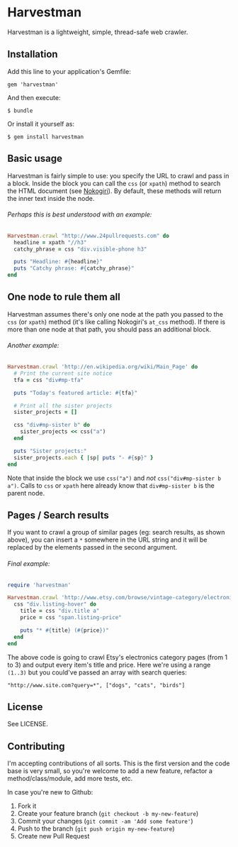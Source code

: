 # Harvestman

Harvestman is a lightweight, simple, thread-safe web crawler.

## Installation

Add this line to your application's Gemfile:

    gem 'harvestman'

And then execute:

    $ bundle

Or install it yourself as:

    $ gem install harvestman

## Basic usage

Harvestman is fairly simple to use: you specify the URL to crawl and pass in a block.
Inside the block you can call the ``css`` (or ``xpath``) method to search the HTML document (see [Nokogiri](http://nokogiri.org/tutorials/searching_a_xml_html_document.html)).
By default, these methods will return the inner text inside the node.

###### Perhaps this is best understood with an example:

```ruby
Harvestman.crawl "http://www.24pullrequests.com" do
  headline = xpath "//h3"
  catchy_phrase = css "div.visible-phone h3"

  puts "Headline: #{headline}"
  puts "Catchy phrase: #{catchy_phrase}"
end
```

## One node to rule them all

Harvestman assumes there's only one node at the path you passed to the ``css`` (or ``xpath``) method (it's like calling Nokogiri's ``at_css`` method).
If there is more than one node at that path, you should pass an additional block.

###### Another example:

```ruby
Harvestman.crawl 'http://en.wikipedia.org/wiki/Main_Page' do
  # Print the current site notice
  tfa = css "div#mp-tfa"

  puts "Today's featured article: #{tfa}"

  # Print all the sister projects
  sister_projects = []

  css "div#mp-sister b" do
    sister_projects << css("a")
  end

  puts "Sister projects:"
  sister_projects.each { |sp| puts "- #{sp}" }
end
```

Note that inside the block we use ``css("a")`` and *not* ``css("div#mp-sister b a")``. Calls to ``css`` or ``xpath`` here already know that ``div#mp-sister b`` is the parent node.

## Pages / Search results

If you want to crawl a group of similar pages (eg: search results, as shown above), you can insert a ``*`` somewhere in the URL string and it will be replaced by the elements passed in the second argument.

###### Final example:

```ruby
require 'harvestman'

Harvestman.crawl 'http://www.etsy.com/browse/vintage-category/electronics/*', (1..3) do
  css "div.listing-hover" do
    title = css "div.title a"
    price = css "span.listing-price"

    puts "* #{title} (#{price})"
  end
end
```

The above code is going to crawl Etsy's electronics category pages (from 1 to 3) and output every item's title and price. Here we're using a range ``(1..3)`` but you could've passed an array with search queries:

    "http://www.site.com?query=*", ["dogs", "cats", "birds"]

## License

See LICENSE.

## Contributing

I'm accepting contributions of all sorts. This is the first version and the code base is very small, so you're welcome to add a new feature, refactor a method/class/module, add more tests, etc.

In case you're new to Github:
1. Fork it
2. Create your feature branch (`git checkout -b my-new-feature`)
3. Commit your changes (`git commit -am 'Add some feature'`)
4. Push to the branch (`git push origin my-new-feature`)
5. Create new Pull Request
